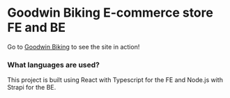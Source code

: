 # Goodwin Biking E-commerce store FE and BE

Go to [Goodwin Biking](http://www.goodwinbiking.com) to see the site in action!

### What languages are used?

This project is built using React with Typescript for the FE and Node.js with Strapi for the BE.

